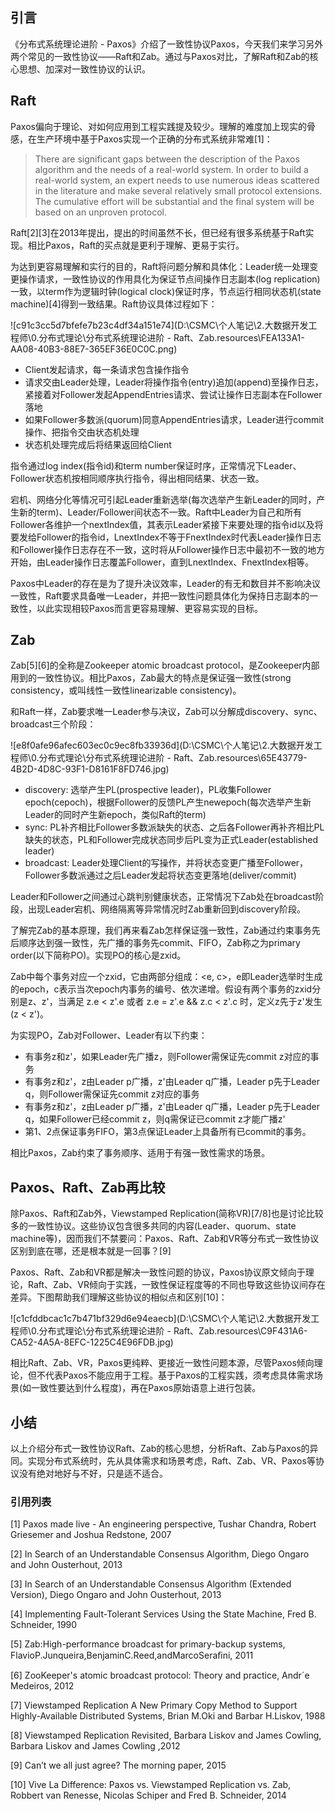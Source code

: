 ## 引言

《分布式系统理论进阶 - Paxos》介绍了一致性协议Paxos，今天我们来学习另外两个常见的一致性协议——Raft和Zab。通过与Paxos对比，了解Raft和Zab的核心思想、加深对一致性协议的认识。

## Raft

Paxos偏向于理论、对如何应用到工程实践提及较少。理解的难度加上现实的骨感，在生产环境中基于Paxos实现一个正确的分布式系统非常难[1]：

> There are significant gaps between the description of the Paxos algorithm and the needs of a real-world system. In order to build a real-world system, an expert needs to use numerous ideas scattered in the literature and make several relatively small protocol extensions. The cumulative effort will be substantial and the final system will be based on an unproven protocol.

Raft[2][3]在2013年提出，提出的时间虽然不长，但已经有很多系统基于Raft实现。相比Paxos，Raft的买点就是更利于理解、更易于实行。

为达到更容易理解和实行的目的，Raft将问题分解和具体化：Leader统一处理变更操作请求，一致性协议的作用具化为保证节点间操作日志副本(log replication)一致，以term作为逻辑时钟(logical clock)保证时序，节点运行相同状态机(state machine)[4]得到一致结果。Raft协议具体过程如下：

![c91c3cc5d7bfefe7b23c4df34a151e74](D:\CSMC\个人笔记\2.大数据开发工程师\0.分布式理论\分布式系统理论进阶 - Raft、Zab.resources\FEA133A1-AA08-40B3-88E7-365EF36E0C0C.png)

- Client发起请求，每一条请求包含操作指令
- 请求交由Leader处理，Leader将操作指令(entry)追加(append)至操作日志，紧接着对Follower发起AppendEntries请求、尝试让操作日志副本在Follower落地
- 如果Follower多数派(quorum)同意AppendEntries请求，Leader进行commit操作、把指令交由状态机处理
- 状态机处理完成后将结果返回给Client

指令通过log index(指令id)和term number保证时序，正常情况下Leader、Follower状态机按相同顺序执行指令，得出相同结果、状态一致。

宕机、网络分化等情况可引起Leader重新选举(每次选举产生新Leader的同时，产生新的term)、Leader/Follower间状态不一致。Raft中Leader为自己和所有Follower各维护一个nextIndex值，其表示Leader紧接下来要处理的指令id以及将要发给Follower的指令id，LnextIndex不等于FnextIndex时代表Leader操作日志和Follower操作日志存在不一致，这时将从Follower操作日志中最初不一致的地方开始，由Leader操作日志覆盖Follower，直到LnextIndex、FnextIndex相等。

Paxos中Leader的存在是为了提升决议效率，Leader的有无和数目并不影响决议一致性，Raft要求具备唯一Leader，并把一致性问题具体化为保持日志副本的一致性，以此实现相较Paxos而言更容易理解、更容易实现的目标。

## Zab

Zab[5][6]的全称是Zookeeper atomic broadcast protocol，是Zookeeper内部用到的一致性协议。相比Paxos，Zab最大的特点是保证强一致性(strong consistency，或叫线性一致性linearizable consistency)。

和Raft一样，Zab要求唯一Leader参与决议，Zab可以分解成discovery、sync、broadcast三个阶段：

![e8f0afe96afec603ec0c9ec8fb33936d](D:\CSMC\个人笔记\2.大数据开发工程师\0.分布式理论\分布式系统理论进阶 - Raft、Zab.resources\65E43779-4B2D-4D8C-93F1-D8161F8FD746.jpg)

- discovery: 选举产生PL(prospective leader)，PL收集Follower epoch(cepoch)，根据Follower的反馈PL产生newepoch(每次选举产生新Leader的同时产生新epoch，类似Raft的term)
- sync: PL补齐相比Follower多数派缺失的状态、之后各Follower再补齐相比PL缺失的状态，PL和Follower完成状态同步后PL变为正式Leader(established leader)
- broadcast: Leader处理Client的写操作，并将状态变更广播至Follower，Follower多数派通过之后Leader发起将状态变更落地(deliver/commit)

Leader和Follower之间通过心跳判别健康状态，正常情况下Zab处在broadcast阶段，出现Leader宕机、网络隔离等异常情况时Zab重新回到discovery阶段。

了解完Zab的基本原理，我们再来看Zab怎样保证强一致性，Zab通过约束事务先后顺序达到强一致性，先广播的事务先commit、FIFO，Zab称之为primary order(以下简称PO)。实现PO的核心是zxid。

Zab中每个事务对应一个zxid，它由两部分组成：<e, c>，e即Leader选举时生成的epoch，c表示当次epoch内事务的编号、依次递增。假设有两个事务的zxid分别是z、z'，当满足 z.e < z'.e 或者 z.e = z'.e && z.c < z'.c 时，定义z先于z'发生(z < z')。

为实现PO，Zab对Follower、Leader有以下约束：

- 有事务z和z'，如果Leader先广播z，则Follower需保证先commit z对应的事务
- 有事务z和z'，z由Leader p广播，z'由Leader q广播，Leader p先于Leader q，则Follower需保证先commit z对应的事务
- 有事务z和z'，z由Leader p广播，z'由Leader q广播，Leader p先于Leader q，如果Follower已经commit z，则q需保证已commit z才能广播z'
- 第1、2点保证事务FIFO，第3点保证Leader上具备所有已commit的事务。

相比Paxos，Zab约束了事务顺序、适用于有强一致性需求的场景。

## Paxos、Raft、Zab再比较

除Paxos、Raft和Zab外，Viewstamped Replication(简称VR)[7/8]也是讨论比较多的一致性协议。这些协议包含很多共同的内容(Leader、quorum、state machine等)，因而我们不禁要问：Paxos、Raft、Zab和VR等分布式一致性协议区别到底在哪，还是根本就是一回事？[9]

Paxos、Raft、Zab和VR都是解决一致性问题的协议，Paxos协议原文倾向于理论，Raft、Zab、VR倾向于实践，一致性保证程度等的不同也导致这些协议间存在差异。下图帮助我们理解这些协议的相似点和区别[10]：

![c1cfddbcac1c7b471bf329d6e94eaecb](D:\CSMC\个人笔记\2.大数据开发工程师\0.分布式理论\分布式系统理论进阶 - Raft、Zab.resources\C9F431A6-CA52-4A5A-8EFC-1225C4E96FDB.jpg) 

相比Raft、Zab、VR，Paxos更纯粹、更接近一致性问题本源，尽管Paxos倾向理论，但不代表Paxos不能应用于工程。基于Paxos的工程实践，须考虑具体需求场景(如一致性要达到什么程度)，再在Paxos原始语意上进行包装。

## 小结

以上介绍分布式一致性协议Raft、Zab的核心思想，分析Raft、Zab与Paxos的异同。实现分布式系统时，先从具体需求和场景考虑，Raft、Zab、VR、Paxos等协议没有绝对地好与不好，只是适不适合。

### 引用列表

[1] Paxos made live - An engineering perspective, Tushar Chandra, Robert Griesemer and Joshua Redstone, 2007

[2] In Search of an Understandable Consensus Algorithm, Diego Ongaro and John Ousterhout, 2013

[3] In Search of an Understandable Consensus Algorithm (Extended Version), Diego Ongaro and John Ousterhout, 2013

[4] Implementing Fault-Tolerant Services Using the State Machine, Fred B. Schneider, 1990

[5] Zab:High-performance broadcast for primary-backup systems, FlavioP.Junqueira,BenjaminC.Reed,andMarcoSeraﬁni, 2011

[6] ZooKeeper's atomic broadcast protocol: Theory and practice, Andr´e Medeiros, 2012

[7] Viewstamped Replication A New Primary Copy Method to Support Highly-Available Distributed Systems, Brian M.Oki and Barbar H.Liskov, 1988

[8] Viewstamped Replication Revisited, Barbara Liskov and James Cowling, Barbara Liskov and James Cowling ,2012

[9] Can’t we all just agree? The morning paper, 2015

[10] Vive La Difference: Paxos vs. Viewstamped Replication vs. Zab, Robbert van Renesse, Nicolas Schiper and Fred B. Schneider, 2014
